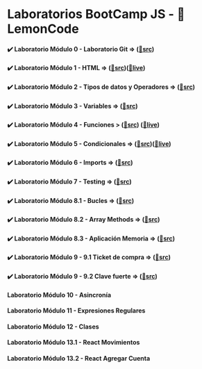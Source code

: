 # Laboratorios BootCamp JS - 🍋 LemonCode
#### ✔️ Laboratorio Módulo 0 - Laboratorio Git => ([📁src](https://github.com/oleojake/lab_00))
#### ✔️ Laboratorio Módulo 1 - HTML => ([📁src](https://github.com/oleojake/bootcampjs-lemoncode/tree/main/lab_01))([🚀live](https://lemoncodelab01.netlify.app/))
#### ✔️ Laboratorio Módulo 2 - Tipos de datos y Operadores => ([📁src](https://github.com/oleojake/bootcampjs-lemoncode/tree/main/lab_02))		
#### ✔️ Laboratorio Módulo 3 - Variables => ([📁src](https://github.com/oleojake/bootcampjs-lemoncode/tree/main/lab_03))					
#### ✔️ Laboratorio Módulo 4 - Funciones > ([📁src](https://github.com/oleojake/bootcampjs-lemoncode/tree/main/lab_04)) ([🚀live](https://next-turn.netlify.app/)) 									
#### ✔️ Laboratorio Módulo 5 - Condicionales => ([📁src](https://github.com/oleojake/bootcampjs-lemoncode/tree/main/lab_05))([🚀live](https://solitario75.netlify.app)) 			


#### ✔️ Laboratorio Módulo 6 - Imports => ([📁src](https://github.com/oleojake/bootcampjs-lemoncode/tree/main/lab_06))	
#### ✔️ Laboratorio Módulo 7 - Testing => ([📁src](https://github.com/oleojake/bootcampjs-lemoncode/tree/main/lab_07))		
#### ✔️ Laboratorio Módulo 8.1 - Bucles => ([📁src](https://github.com/oleojake/bootcampjs-lemoncode/tree/main/lab_08_01))		
#### ✔️ Laboratorio Módulo 8.2 - Array Methods => ([📁src](https://github.com/oleojake/bootcampjs-lemoncode/tree/main/lab_08_02))		
#### ✔️ Laboratorio Módulo 8.3 - Aplicación Memoria => ([📁src](https://github.com/oleojake/bootcampjs-lemoncode/tree/main/lab_08_03))				
#### ✔️ Laboratorio Módulo 9 - 9.1 Ticket de compra	=> ([📁src](https://github.com/oleojake/bootcampjs-lemoncode/tree/main/lab_09_01))		
#### ✔️ Laboratorio Módulo 9 - 9.2 Clave fuerte => ([📁src](https://github.com/oleojake/bootcampjs-lemoncode/tree/main/lab_09_02))			
#### Laboratorio Módulo 10 - Asincronía			
#### Laboratorio Módulo 11 - Expresiones Regulares		
#### Laboratorio Módulo 12 - Clases	
#### Laboratorio Módulo 13.1 - React Movimientos	
#### Laboratorio Módulo 13.2 - React Agregar Cuenta